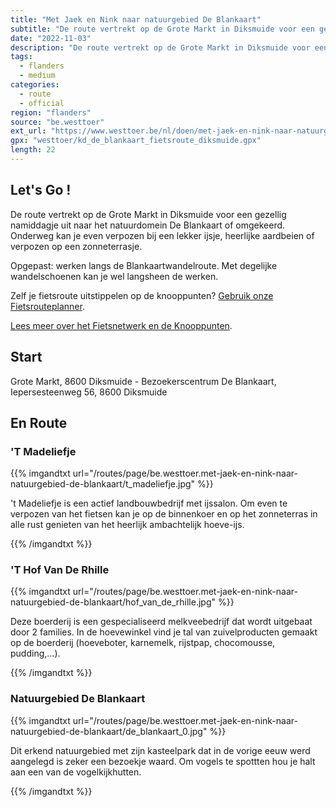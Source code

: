 ```yaml
---
title: "Met Jaek en Nink naar natuurgebied De Blankaart"
subtitle: "De route vertrekt op de Grote Markt in Diksmuide voor een gezellig namiddagje uit naar het natuurdomein De Blankaart of omgekeerd"
date: "2022-11-03"
description: "De route vertrekt op de Grote Markt in Diksmuide voor een gezellig namiddagje uit naar het natuurdomein De Blankaart of omgekeerd" 
tags:
  - flanders
  - medium
categories: 
  - route
  - official
region: "flanders"
source: "be.westtoer"
ext_url: "https://www.westtoer.be/nl/doen/met-jaek-en-nink-naar-natuurgebied-de-blankaart"
gpx: "westtoer/kd_de_blankaart_fietsroute_diksmuide.gpx"
length: 22
---
```


## Let's Go !

De route vertrekt op de Grote Markt in Diksmuide voor een gezellig namiddagje uit naar het natuurdomein De Blankaart of omgekeerd. Onderweg kan je even verpozen bij een lekker ijsje, heerlijke aardbeien of verpozen op een zonneterrasje.

Opgepast: werken langs de Blankaartwandelroute. Met degelijke wandelschoenen kan je wel langsheen de werken.

Zelf je fietsroute uitstippelen op de knooppunten? [Gebruik onze Fietsrouteplanner](http://www.westtoer.be/nl/fietsrouteplanner).

[Lees meer over het Fietsnetwerk en de Knooppunten](http://www.westtoer.be/nl/inspiratie/fietsnetwerk).

## Start 

Grote Markt, 8600 Diksmuide - Bezoekerscentrum De Blankaart, Iepersesteenweg 56, 8600 Diksmuide 

## En Route

### 'T Madeliefje

{{% imgandtxt url="/routes/page/be.westtoer.met-jaek-en-nink-naar-natuurgebied-de-blankaart/t_madeliefje.jpg" %}}

't Madeliefje is een actief landbouwbedrijf met ijssalon. Om even te verpozen van het fietsen kan je op de binnenkoer en op het zonneterras in alle rust genieten van het heerlijk ambachtelijk hoeve-ijs. 

{{% /imgandtxt %}}

### 'T Hof Van De Rhille

{{% imgandtxt url="/routes/page/be.westtoer.met-jaek-en-nink-naar-natuurgebied-de-blankaart/hof_van_de_rhille.jpg" %}}

Deze boerderij is een gespecialiseerd melkveebedrijf dat wordt uitgebaat door 2 families. In de hoevewinkel vind je tal van zuivelproducten gemaakt op de boerderij (hoeveboter, karnemelk, rijstpap, chocomousse, pudding,...). 

{{% /imgandtxt %}}

### Natuurgebied De Blankaart

{{% imgandtxt url="/routes/page/be.westtoer.met-jaek-en-nink-naar-natuurgebied-de-blankaart/de_blankaart_0.jpg" %}}

Dit erkend natuurgebied met zijn kasteelpark dat in de vorige eeuw werd aangelegd is zeker een bezoekje waard. Om vogels te spottten hou je halt aan een van de vogelkijkhutten.

{{% /imgandtxt %}}

